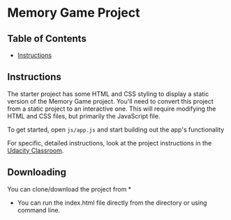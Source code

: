 # Memory Game Project

## Table of Contents

* [Instructions](#instructions)


## Instructions

The starter project has some HTML and CSS styling to display a static version of the Memory Game project. You'll need to convert this project from a static project to an interactive one. This will require modifying the HTML and CSS files, but primarily the JavaScript file.

To get started, open `js/app.js` and start building out the app's functionality

For specific, detailed instructions, look at the project instructions in the [Udacity Classroom](https://classroom.udacity.com/me).

## Downloading

 You can clone/download the project from
    * 
* You can run the index.html file directly from the directory or using command line.

